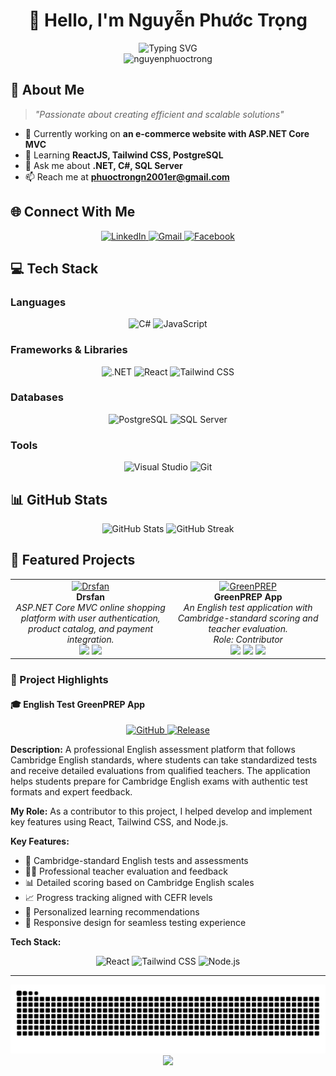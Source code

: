 # <div align="center">👋 Hello, I'm Nguyễn Phước Trọng</div>

<div align="center">
  <img src="https://readme-typing-svg.herokuapp.com?font=Fira+Code&pause=1000&color=2F80ED&center=true&vCenter=true&width=435&lines=A+.NET+Developer+from+Vietnam+%F0%9F%87%BB%F0%9F%87%B3;Always+learning+new+things" alt="Typing SVG" />
</div>

<div align="center">
  <img src="https://komarev.com/ghpvc/?username=nguyenphuoctrong&label=Profile%20views&color=0e75b6&style=flat" alt="nguyenphuoctrong" />
</div>

## 🚀 About Me

> *"Passionate about creating efficient and scalable solutions"*

- 🔭 Currently working on **an e-commerce website with ASP.NET Core MVC**
- 🌱 Learning **ReactJS, Tailwind CSS, PostgreSQL**
- 💬 Ask me about **.NET, C#, SQL Server**
- 📫 Reach me at **phuoctrongn2001er@gmail.com**

## 🌐 Connect With Me

<div align="center">
  <a href="https://www.linkedin.com/in/trongnp0706/" target="_blank">
    <img src="https://img.shields.io/badge/LinkedIn-0077B5?style=for-the-badge&logo=linkedin&logoColor=white" alt="LinkedIn"/>
  </a>
  <a href="mailto:phuoctrongn2001er@gmail.com">
    <img src="https://img.shields.io/badge/Gmail-D14836?style=for-the-badge&logo=gmail&logoColor=white" alt="Gmail"/>
  </a>
  <a href="https://www.facebook.com/phuoctrong0706/" target="_blank">
    <img src="https://img.shields.io/badge/Facebook-1877F2?style=for-the-badge&logo=facebook&logoColor=white" alt="Facebook"/>
  </a>
</div>

## 💻 Tech Stack

### Languages
<div align="center">
  <img src="https://img.shields.io/badge/c%23-%23239120.svg?style=for-the-badge&logo=c-sharp&logoColor=white" alt="C#"/>
  <img src="https://img.shields.io/badge/javascript-%23323330.svg?style=for-the-badge&logo=javascript&logoColor=%23F7DF1E" alt="JavaScript"/>
</div>

### Frameworks & Libraries
<div align="center">
  <img src="https://img.shields.io/badge/dotnet-%23512BD4.svg?style=for-the-badge&logo=dotnet&logoColor=white" alt=".NET"/>
  <img src="https://img.shields.io/badge/react-%2320232a.svg?style=for-the-badge&logo=react&logoColor=%2361DAFB" alt="React"/>
  <img src="https://img.shields.io/badge/tailwindcss-%2338B2AC.svg?style=for-the-badge&logo=tailwind-css&logoColor=white" alt="Tailwind CSS"/>
</div>

### Databases
<div align="center">
  <img src="https://img.shields.io/badge/postgresql-%23336791.svg?style=for-the-badge&logo=postgresql&logoColor=white" alt="PostgreSQL"/>
  <img src="https://img.shields.io/badge/Microsoft%20SQL%20Server-CC2927?style=for-the-badge&logo=microsoft%20sql%20server&logoColor=white" alt="SQL Server"/>
</div>

### Tools
<div align="center">
  <img src="https://img.shields.io/badge/Visual%20Studio-5C2D91.svg?style=for-the-badge&logo=visual-studio&logoColor=white" alt="Visual Studio"/>
  <img src="https://img.shields.io/badge/git-%23F05033.svg?style=for-the-badge&logo=git&logoColor=white" alt="Git"/>
</div>

## 📊 GitHub Stats

<div align="center">
  <img src="https://github-readme-stats.vercel.app/api?username=trongnp0706&show_icons=true&theme=github_dark" width="45%" alt="GitHub Stats"/>
  <img src="https://github-readme-streak-stats.herokuapp.com/?user=trongnp0706&theme=github-dark-blue" width="45%" alt="GitHub Streak"/>
</div>

## 🎯 Featured Projects

<div align="center">

  <!-- Drsfan Project Card -->
  <table>
    <tr>
      <td align="center" width="400px">
        <a href="https://github.com/trongnp0706/Drsfan">
          <img src="https://img.shields.io/badge/Drsfan-ASP.NET%20MVC-512BD4?style=for-the-badge&logo=dotnet&logoColor=white" alt="Drsfan"/>
        </a>
        <br/>
        <b>Drsfan</b>
        <br/>
        <i>ASP.NET Core MVC online shopping platform with user authentication, product catalog, and payment integration.</i>
        <br/>
        <img src="https://img.shields.io/badge/C%23-239120?style=flat-square&logo=c-sharp&logoColor=white"/>
        <img src="https://img.shields.io/badge/.NET-512BD4?style=flat-square&logo=dotnet&logoColor=white"/>
      </td>
      <td align="center" width="400px">
        <a href="https://github.com/greenPrep-organization/greenPREP-admin-teacher">
          <img src="https://img.shields.io/badge/GreenPREP-English%20Test%20App-2ea44f?style=for-the-badge&logo=github" alt="GreenPREP"/>
        </a>
        <br/>
        <b>GreenPREP App</b>
        <br/>
        <i>An English test application with Cambridge-standard scoring and teacher evaluation.<br/>Role: Contributor</i>
        <br/>
        <img src="https://img.shields.io/badge/React-20232A?style=flat-square&logo=react&logoColor=61DAFB"/>
        <img src="https://img.shields.io/badge/Tailwind_CSS-38B2AC?style=flat-square&logo=tailwind-css&logoColor=white"/>
        <img src="https://img.shields.io/badge/Node.js-339933?style=flat-square&logo=nodedotjs&logoColor=white"/>
      </td>
    </tr>
  </table>

</div>

### 🌟 Project Highlights

#### 🎓 English Test GreenPREP App
<div align="center">
  <a href="https://github.com/greenPrep-organization" target="_blank">
    <img src="https://img.shields.io/badge/GitHub-100000?style=for-the-badge&logo=github&logoColor=white" alt="GitHub"/>
  </a>
  <a href="https://greenprep-vznp.onrender.com" target="_blank">
    <img src="https://img.shields.io/badge/Release-2ea44f?style=for-the-badge" alt="Release"/>
  </a>
</div>

**Description:** A professional English assessment platform that follows Cambridge English standards, where students can take standardized tests and receive detailed evaluations from qualified teachers. The application helps students prepare for Cambridge English exams with authentic test formats and expert feedback.

**My Role:** As a contributor to this project, I helped develop and implement key features using React, Tailwind CSS, and Node.js.

**Key Features:**
- 📝 Cambridge-standard English tests and assessments
- 👨‍🏫 Professional teacher evaluation and feedback
- 📊 Detailed scoring based on Cambridge English scales
- 📈 Progress tracking aligned with CEFR levels
- 🎯 Personalized learning recommendations
- 📱 Responsive design for seamless testing experience

**Tech Stack:**
<div align="center">
  <img src="https://img.shields.io/badge/React-20232A?style=for-the-badge&logo=react&logoColor=61DAFB" alt="React"/>
  <img src="https://img.shields.io/badge/Tailwind_CSS-38B2AC?style=for-the-badge&logo=tailwind-css&logoColor=white" alt="Tailwind CSS"/>
  <img src="https://img.shields.io/badge/Node.js-339933?style=for-the-badge&logo=nodedotjs&logoColor=white" alt="Node.js"/>
</div>

---

<div align="center">
  <img src="https://github.com/trongnp0706/trongnp0706/blob/output/github-contribution-grid-snake.svg" alt="Contribution Snake"/>
</div>

<div align="center">
  <img src="https://capsule-render.vercel.app/api?type=waving&color=gradient&height=100&section=footer"/>
</div>
